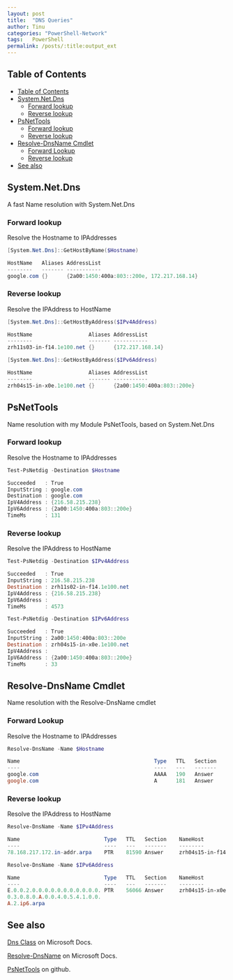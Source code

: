 ```yaml
---
layout: post
title:  "DNS Queries"
author: Tinu
categories: "PowerShell-Network"
tags:   PowerShell
permalink: /posts/:title:output_ext
---
```


## Table of Contents

- [Table of Contents](#table-of-contents)
- [System.Net.Dns](#systemnetdns)
  - [Forward lookup](#forward-lookup)
  - [Reverse lookup](#reverse-lookup)
- [PsNetTools](#psnettools)
  - [Forward lookup](#forward-lookup-1)
  - [Reverse lookup](#reverse-lookup-1)
- [Resolve-DnsName Cmdlet](#resolve-dnsname-cmdlet)
  - [Forward Lookup](#forward-lookup-2)
  - [Reverse lookup](#reverse-lookup-2)
- [See also](#see-also)

## System.Net.Dns

A fast Name resolution with System.Net.Dns

### Forward lookup

Resolve the Hostname to IPAddresses

````powershell
[System.Net.Dns]::GetHostByName($Hostname)

HostName   Aliases AddressList
--------   ------- -----------
google.com {}      {2a00:1450:400a:803::200e, 172.217.168.14}
````

### Reverse lookup

Resolve the IPAddress to HostName

````powershell
[System.Net.Dns]::GetHostByAddress($IPv4Address)

HostName                  Aliases AddressList
--------                  ------- -----------
zrh11s03-in-f14.1e100.net {}      {172.217.168.14}
````

````powershell
[System.Net.Dns]::GetHostByAddress($IPv6Address)

HostName                  Aliases AddressList
--------                  ------- -----------
zrh04s15-in-x0e.1e100.net {}      {2a00:1450:400a:803::200e}
````

## PsNetTools

Name resolution with my Module PsNetTools, based on System.Net.Dns

### Forward lookup

Resolve the Hostname to IPAddresses

````powershell
Test-PsNetdig -Destination $Hostname

Succeeded   : True
InputString : google.com
Destination : google.com
IpV4Address : {216.58.215.238}
IpV6Address : {2a00:1450:400a:803::200e}
TimeMs      : 131
````

### Reverse lookup

Resolve the IPAddress to HostName

````powershell
Test-PsNetdig -Destination $IPv4Address

Succeeded   : True
InputString : 216.58.215.238
Destination : zrh11s02-in-f14.1e100.net
IpV4Address : {216.58.215.238}
IpV6Address :
TimeMs      : 4573
````

````powershell
Test-PsNetdig -Destination $IPv6Address

Succeeded   : True
InputString : 2a00:1450:400a:803::200e
Destination : zrh04s15-in-x0e.1e100.net
IpV4Address :
IpV6Address : {2a00:1450:400a:803::200e}
TimeMs      : 33
````

## Resolve-DnsName Cmdlet

Name resolution with the Resolve-DnsName cmdlet

### Forward Lookup

Resolve the Hostname to IPAddresses

````powershell
Resolve-DnsName -Name $Hostname

Name                                           Type   TTL   Section    IPAddress
----                                           ----   ---   -------    ---------
google.com                                     AAAA   190   Answer     2a00:1450:400a:803::200e
google.com                                     A      181   Answer     172.217.168.78
````

### Reverse lookup

Resolve the IPAddress to HostName

````powershell
Resolve-DnsName -Name $IPv4Address

Name                           Type   TTL   Section    NameHost
----                           ----   ---   -------    --------
78.168.217.172.in-addr.arpa    PTR    81590 Answer     zrh04s15-in-f14.1e100.net
````

````powershell
Resolve-DnsName -Name $IPv6Address

Name                           Type   TTL   Section    NameHost
----                           ----   ---   -------    --------
E.0.0.2.0.0.0.0.0.0.0.0.0.0.0. PTR    56066 Answer     zrh04s15-in-x0e.1e100.net
0.3.0.8.0.A.0.0.4.0.5.4.1.0.0.
A.2.ip6.arpa
````

## See also

[Dns Class](https://docs.microsoft.com/en-us/dotnet/api/system.net.dns?view=netframework-4.8) on Microsoft Docs.

[Resolve-DnsName](https://docs.microsoft.com/en-us/powershell/module/dnsclient/resolve-dnsname?view=win10-ps) on Microsoft Docs.

[PsNetTools](https://github.com/tinuwalther/PsNetTools) on github.
